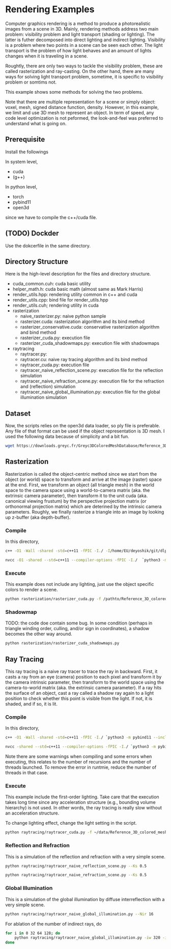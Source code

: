 # Rendering Examples

Computer graphics rendering is a method to produce a photorealistic images from a scene in 3D. 
Mainly, rendering methods address two main problem: visibility problem and light transport (shading or lighting). The latter is futher decomposed into direct lighting and indirect lighting. Visibility is a problem where two points in a scene can be seen each other. The light transport is the problem of how light behaves and an amount of lights changes when it is traveling in a scene.

Roughtly, there are only two ways to tackle the visibility problem, these are called rasterization and ray-casting. On the other hand, there are many ways for solving light transport problem, sometime, it is specific to visibility problem or somtims not.

This example shows some methods for solving the two problems.

Note that there are multiple representation for a scene or simply object: voxel, mesh, signed distance function, density. However, in this example, we limit and use 3D mesh to represent an object. In term of speed, any code level optimization is not peformed, the look-and-feel was preferred to understand what is going on.


## Prerequisite

Install the followings

In system level, 
- cuda
- (g++)

In python level, 
- torch
- pybind11
- open3d


since we have to compile the c++/cuda file.

## (TODO) Dockder

Use the dokcerfile in the same directory.

## Directory Structure

Here is the high-level description for the files and directory structure.

- cuda\_common.cuh: cuda basic utility
- helper\_math.h: cuda basic math (almost same as Mark Harris)
- render\_utils.hpp: rendering utility common in c++ and cuda 
- render\_utils.cpp: bind file for render\_utils.hpp
- render\_utils.cuh; rendering utility in cuda
- rasterization
  - naive_rasterizer.py: naive python sample
  - rasterizer.cuda: rasterization algorithm and its bind method
  - rasterizer_conservative.cuda: conservative rasterization algorithm and bind method
  - rasterizer_cuda.py: execution file
  - rasterizer\_cuda\_shadowmaps.py: execution file with shadowmaps
- raytracing
  - raytracer.py: 
  - raytracer.cu: naive ray tracing algorithm and its bind method
  - raytracer_cuda.py: execution file
  - raytracer\_naive\_reflection\_scene.py: execution file for the reflection simulation
  - raytracer\_naive\_refraction\_scene.py: execution file for the refraction and (reflection) simulation
  - raytracer\_naive\_global_illumination.py: execution file for the global illumination simulation
  

## Dataset

Now, the scripts relies on the open3d data loader, so ply file is preferable. Any file of that format can be used if the object representation is 3D mesh. I used the following data because of simplicity and a bit fun.

```bash
wget https://downloads.greyc.fr/Greyc3DColoredMeshDatabase/Reference_3D_colored_meshes.zip
```


## Rasterization

Rasterization is called the object-centric method since we start from the object (or world) space to transform and arrive at the image (raster) space at the end. First, we transform an object (all triangle mesh) in the world space to the camera space using a world-to-camera matrix (aka. the extrinsic camera parameter), then transform it to the unit cuda (aka. canonical viewing frustum) by the perspective projection matrix (or orthonormal projection matrix) which are deterined by the intrinsic camera parameters. Roughly, we finally rasterize a triangle into an image by looking up z-buffer (aka depth-buffer).


### Compile

In this directory, 

```bash
c++ -O1 -Wall -shared -std=c++11 -fPIC -I./ -I/home/EU/deyoshik/git/dlpack/include `python3 -m pybind11 --includes` render_utils.cpp -o render_utils`python3-config --extension-suffix`

nvcc -O1 -shared --std=c++11 --compiler-options -fPIC -I./  `python3 -m pybind11 --includes` rasterization/rasterizer.cu -o rasterizer_cuda_kernel`python3-config --extension-suffix`
```

### Execute

This example does not include any lighting, just use the object specific colors to render a scene.


```bash
python rasterization/rasterizer_cuda.py -f /pathto/Reference_3D_colored_meshes/Mario.ply
```


### Shadowmap

TODO: the code doe contain some bug. In some condition (perhaps in triangle winding order, culling, and/or sign in coordinates), a shadow becomes the other way around.

```bash
python rasterization/rasterizer_cuda_shadowmaps.py
```


## Ray Tracing

This ray tracing is a naive ray tracer to trace the ray in backward. First, it casts a ray from an eye (camera) position to each pixel and transform it by the camera intrinsic parameter, then transform to the world space using the camera-to-world matrix (aka. the extrinsic camera parameter). If a ray hits the surface of an object, cast a ray called a shadow ray again to a light position to check whether this point is visible from the light. If not, it is shaded, and if so, it is lit.


### Compile

In this directory, 


```bash
c++ -O1 -Wall -shared -std=c++11 -fPIC -I./ `python3 -m pybind11 --includes` render_utils.cpp -o render_utils`python3-config --extension-suffix`

nvcc -shared --std=c++11 --compiler-options -fPIC -I./ `python3 -m pybind11 --includes` -lcurand raytracing/raytracer.cu -o raytracer_cuda_kernel`python3-config --extension-suffix`
```

Note there are some warnings when compiling and some errors when executing, this relates to the number of recursions and the number of threads launched. To remove the error in runtmie, reduce the number of threads in that case.


### Execute

This example include the first-order lighting. Take care that the execution takes long time since any acceleration structure (e.g., bounding volume hierarchy) is not used. In other words, the ray tracing is really slow without an acceleration structure.

To change lighting effect, change the light setting in the script.


```bash
python raytracing/raytracer_cuda.py -f ~/data/Reference_3D_colored_meshes/Mario.ply -iw 320 -ih 240
```


### Reflection and Refraction

This is a simulation of the reflection and refraction with a very simple scene.

```bash
python raytracing/raytracer_naive_reflection_scene.py --Ks 0.5

python raytracing/raytracer_naive_refraction_scene.py --Ks 0.5

```


### Global Illumination

This is a simulation of the global illumination by diffuse interreflection with a very simple scene.

```bash
python raytracing/raytracer_naive_global_illumination.py --Nir 16
```

For ablation of the number of indirect rays, do 

```bash
for i in 0 32 64 128; do
    python raytracing/raytracer_naive_global_illumination.py -iw 320 -ih 240 -Nir ${i}
done
```


